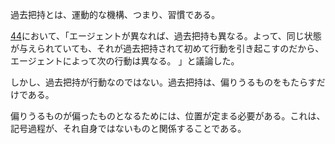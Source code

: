 過去把持とは、運動的な機構、つまり、習慣である。

[44](https://github.com/TomonariMASADA/didactic-fiesta/blob/main/044.md)において、「エージェントが異なれば、過去把持も異なる。よって、同じ状態が与えられていても、それが過去把持されて初めて行動を引き起こすのだから、エージェントによって次の行動は異なる。 」と議論した。

しかし、過去把持が行動なのではない。過去把持は、偏りうるものをもたらすだけである。

偏りうるものが偏ったものとなるためには、位置が定まる必要がある。これは、記号過程が、それ自身ではないものと関係することである。
